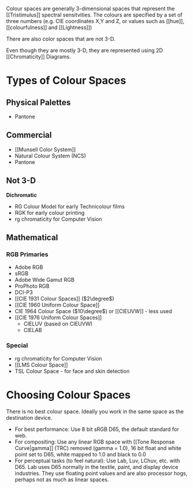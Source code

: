 Colour spaces are generally 3-dimensional spaces that represent the [[Tristimulus]] spectral sensitvities.
The colours are specified by a set of three numbers (e.g. CIE coordinates X,Y and Z, or values such as [[hue]], [[colourfulness]] and [[Lightness]])

There are also color spaces that are not 3-D.

Even though they are mostly 3-D, they are represented using 2D [[Chromaticity]] Diagrams.

# Types of Colour Spaces
## Physical Palettes
- Pantone
## Commercial
- [[Munsell Color System]]
- Natural Colour System (NCS)
- Pantone
## Not 3-D
**Dichromatic**
- RG Colour Model for early Technicolour films
- RGK for early colour printing
- rg chromaticity for Computer Vision
## Mathematical
### RGB Primaries
- Adobe RGB
- sRGB
- Adobe Wide Gamut RGB
- ProPhoto RGB
- DCI-P3
- [[CIE 1931 Colour Spaces]] ($2\degree$)
- [[CIE 1960 Uniform Colour Space]]
- CIE 1964 Colour Space ($10\degree$) or [[CIEUVW]] - less used
- [[CIE 1976 Uniform Colour Spaces]]
	- CIELUV (based on CIEUVW)
	- CIELAB
### Special
- rg chromaticity for Computer Vision
- [[LMS Colour Space]]
- TSL Colour Space - for face and skin detection

# Choosing Colour Spaces
There is no best colour space. Ideally you work in the same space as the destination device.
- For best performance: Use 8 bit sRGB D65, the default standard for web.
- For compositing: Use any linear RGB space with [[Tone Response Curve|gamma]] (TRC) removed (gamma = 1.0), 16 bit float and white point set to D65, white mapped to 1.0 and black to 0.0
- For perceptual tasks (to feel natural): Use Lab, Luv, LChuv, etc. with D65. Lab uses D65 normally in the textile, paint, and display device industries. They use floating point values and are also processor hogs, perhaps not as much as linear spaces.